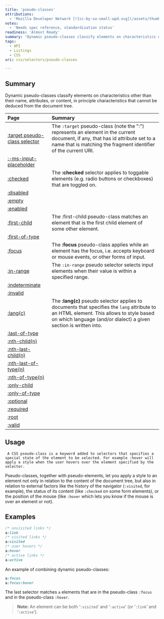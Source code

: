 ```yaml
---
title: 'pseudo-classes'
attributions:
  - 'Mozilla Developer Network [![cc-by-sa-small-wpd.svg](/assets/thumb/8/8c/cc-by-sa-small-wpd.svg/120px-cc-by-sa-small-wpd.svg.png)](http://creativecommons.org/licenses/by-sa/3.0/us/): [Article](https://developer.mozilla.org/en-US/docs/CSS/Pseudo-classes)'
notes:
  - 'Needs spec reference, standardization status'
readiness: 'Almost Ready'
summary: 'Dynamic pseudo-classes classify elements on characteristics other than their name, attributes, or content, in principle characteristics that cannot be deduced from the document tree.'
tags:
  - API
  - Listings
  - CSS
uri: css/selectors/pseudo-classes

---
```

## Summary

Dynamic pseudo-classes classify elements on characteristics other than their name, attributes, or content, in principle characteristics that cannot be deduced from the document tree.

|Page|Summary|
|:---|:------|
|[:target pseudo-class selector](/CSS/Selectors/pseudo-classes/:target)|The `:target` pseudo-class (note the ":") represents an element in the current document, if any, that has id attribute set to a name that is matching the fragment identifier of the current URI.|
|[:-ms-input-placeholder](/css/selectors/pseudo-classes/:-ms-input-placeholder)||
|[:checked](/css/selectors/pseudo-classes/:checked)|The **:checked** selector applies to toggable elements (e.g. radio buttons or checkboxes) that are toggled on.|
|[:disabled](/css/selectors/pseudo-classes/:disabled)||
|[:empty](/css/selectors/pseudo-classes/:empty)||
|[:enabled](/css/selectors/pseudo-classes/:enabled)||
|[:first-child](/css/selectors/pseudo-classes/:first-child)|The :first-child pseudo-class matches an element that is the first child element of some other element.|
|[:first-of-type](/css/selectors/pseudo-classes/:first-of-type)||
|[:focus](/css/selectors/pseudo-classes/:focus)|The **:focus** pseudo-class applies while an element has the focus, i.e. accepts keyboard or mouse events, or other forms of input.|
|[:in-range](/css/selectors/pseudo-classes/:in-range)|The `:in-range` pseudo selector selects input elements when their value is within a specified range.|
|[:indeterminate](/css/selectors/pseudo-classes/:indeterminate)||
|[:invalid](/css/selectors/pseudo-classes/:invalid)||
|[:lang(c)](/css/selectors/pseudo-classes/:lang(c))|The **:lang(c)** pseudo selector applies to documents that specifies the `lang` attribute to an HTML element. This allows to style based on which language (and/or dialect) a given section is written into.|
|[:last-of-type](/css/selectors/pseudo-classes/:last-of-type)||
|[:nth-child(n)](/css/selectors/pseudo-classes/:nth-child(n))||
|[:nth-last-child(n)](/css/selectors/pseudo-classes/:nth-last-child(n))||
|[:nth-last-of-type(n)](/css/selectors/pseudo-classes/:nth-last-of-type(n))||
|[:nth-of-type(n)](/css/selectors/pseudo-classes/:nth-of-type(n))||
|[:only-child](/css/selectors/pseudo-classes/:only-child)||
|[:only-of-type](/css/selectors/pseudo-classes/:only-of-type)||
|[:optional](/css/selectors/pseudo-classes/:optional)||
|[:required](/css/selectors/pseudo-classes/:required)||
|[:root](/css/selectors/pseudo-classes/:root)||
|[:valid](/css/selectors/pseudo-classes/:valid)||

## Usage

     A CSS pseudo-class is a keyword added to selectors that specifies a special state of the element to be selected. For example :hover will apply a style when the user hovers over the element specified by the selector.

Pseudo-classes, together with pseudo-elements, let you apply a style to an element not only in relation to the content of the document tree, but also in relation to external factors like the history of the navigator (`:visited`, for example), the status of its content (like `:checked` on some form elements), or the position of the mouse (like `:hover` which lets you know if the mouse is over an element or not).

## Examples

``` css
/* unvisited links */
a:link
/* visited links */
a:visited
/* user hovers */
a:hover
/* active links */
a:active
```

 An example of combining dynamic pseudo-classes:

``` css
a:focus
a:focus:hover
```

 The last selector matches `a` elements that are in the pseudo-class `:focus` and in the pseudo-class `:hover`.

> **Note:** An element can be both ‘`:visited`’ and ‘`:active`’ (or ‘`:link`’ and ‘`:active`’).
